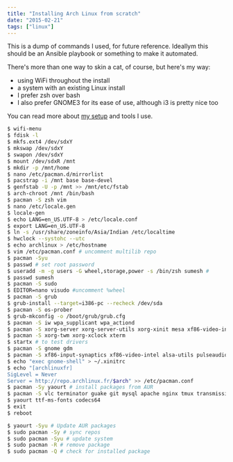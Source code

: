 ```yaml
---
title: "Installing Arch Linux from scratch"
date: "2015-02-21"
tags: ["linux"]
---
```

This is a dump of commands I used, for future reference. Ideallym this should be an Ansible playbook or something to make it automated.

There's more than one way to skin a cat, of course, but here's my way:
* using WiFi throughout the install
* a system with an existing Linux install
* I prefer zsh over bash
* I also prefer GNOME3 for its ease of use, although i3 is pretty nice too

You can read more about [my setup](/blog/my-setup/) and tools I use.

```bash 
$ wifi-menu
$ fdisk -l
$ mkfs.ext4 /dev/sdxY
$ mkswap /dev/sdxY
$ swapon /dev/sdxY
$ mount /dev/sdxR /mnt
$ mkdir -p /mnt/home
$ nano /etc/pacman.d/mirrorlist
$ pacstrap -i /mnt base base-devel
$ genfstab -U -p /mnt >> /mnt/etc/fstab
$ arch-chroot /mnt /bin/bash
$ pacman -S zsh vim
$ nano /etc/locale.gen
$ locale-gen
$ echo LANG=en_US.UTF-8 > /etc/locale.conf
$ export LANG=en_US.UTF-8
$ ln -s /usr/share/zoneinfo/Asia/Indian /etc/localtime
$ hwclock --systohc --utc
$ echo archlinux > /etc/hostname
$ vim /etc/pacman.conf # uncomment multilib repo
$ pacman -Syu
$ passwd # set root password
$ useradd -m -g users -G wheel,storage,power -s /bin/zsh sumesh #
$ passwd sumesh
$ pacman -S sudo
$ EDITOR=nano visudo #uncomment %wheel
$ pacman -S grub
$ grub-install --target=i386-pc --recheck /dev/sda
$ pacman -S os-prober
$ grub-mkconfig -o /boot/grub/grub.cfg
$ pacman -S iw wpa_supplicant wpa_actiond
$ pacman -S xorg-server xorg-server-utils xorg-xinit mesa xf86-video-intel lib32-intel-dri
$ pacman -S xorg-twm xorg-xclock xterm
$ startx # to test drivers
$ pacman -S gnome gdm
$ pacman -S xf86-input-synaptics xf86-video-intel alsa-utils pulseaudio
$ echo "exec gnome-shell" > ~/.xinitrc
$ echo "[archlinuxfr]
SigLevel = Never
Server = http://repo.archlinux.fr/$arch" >> /etc/pacman.conf
$ pacman -Sy yaourt # install packages from AUR
$ pacman -S vlc terminator guake git mysql apache nginx tmux transmission-gtk gnome-tweak-tool ncdu htop coreutils wget curl postgresql dropbox skype rdesktop xchat gimp zsh quodlibet
$ yaourt ttf-ms-fonts codecs64 
$ exit
$ reboot

$ yaourt -Syu # Update AUR packages
$ sudo pacman -Sy # sync repos
$ sudo pacman -Syu # update system
$ sudo pacman -R # remove package
$ sudo pacman -Q # check for installed package
```